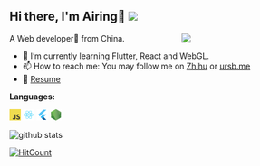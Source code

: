 <h2> Hi there, I'm Airing🐻 <img src="https://media.giphy.com/media/mGcNjsfWAjY5AEZNw6/giphy.gif" width="50"></h2>

<img align='right' src='https://user-images.githubusercontent.com/5713670/87202985-820dcb80-c2b6-11ea-9f56-7ec461c497c3.gif' width='200"'>

A Web developer🎯 from China.
- 🌱 I’m currently learning Flutter, React and WebGL.
- 📫 How to reach me: You may follow me on [Zhihu](https://www.zhihu.com/people/airing) or [ursb.me](https://me.ursb.me)
- 📝 [Resume](https://www.notion.so/airing/be45c0dc6fac408b9495d9e503ae8c90)

**Languages:**  

<code><img height="20" src="https://raw.githubusercontent.com/github/explore/80688e429a7d4ef2fca1e82350fe8e3517d3494d/topics/javascript/javascript.png"></code>
<code><img height="20" src="https://raw.githubusercontent.com/github/explore/80688e429a7d4ef2fca1e82350fe8e3517d3494d/topics/react/react.png"></code>
<code><img height="20" src="https://raw.githubusercontent.com/github/explore/80688e429a7d4ef2fca1e82350fe8e3517d3494d/topics/flutter/flutter.png"></code>
<code><img height="20" src="https://raw.githubusercontent.com/github/explore/80688e429a7d4ef2fca1e82350fe8e3517d3494d/topics/nodejs/nodejs.png"></code>

![github stats](https://github-readme-stats.vercel.app/api?username=airingursb&show_icons=true)

<!-- ![visitors](https://visitor-badge.glitch.me/badge?page_id=harshkumarkhatri.harshkumarkhatri) -->
[![HitCount](http://hits.dwyl.com/airingursb/airingursb.svg)](http://hits.dwyl.com/airingursb/airingursb)
